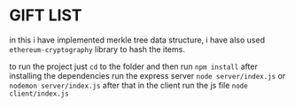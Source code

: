 # GIFT LIST

in this i have implemented merkle tree data structure, i have also used `ethereum-cryptography` library to hash the items.

to run the project just `cd` to the folder and then run `npm install`
after installing the dependencies run the express server `node server/index.js` or `nodemon server/index.js`
after that in the client run the js file `node client/index.js`
